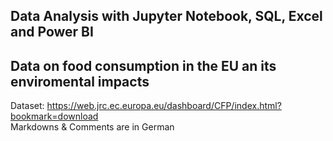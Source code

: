 ## Data Analysis with Jupyter Notebook, SQL, Excel and Power BI
## Data on food consumption in the EU an its enviromental impacts
Dataset:  https://web.jrc.ec.europa.eu/dashboard/CFP/index.html?bookmark=download <br>
Markdowns & Comments are in German

